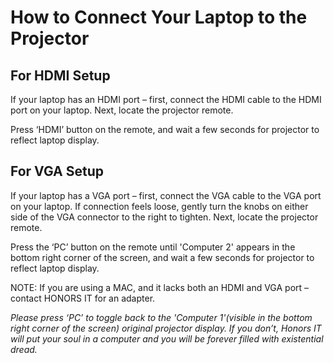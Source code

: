 


# How to Connect Your Laptop to the Projector

## For HDMI Setup

If your laptop has an HDMI port – first, connect the HDMI cable to the HDMI port on your laptop. Next, locate the projector remote.

Press ‘HDMI’ button on the remote, and wait a few seconds for projector to reflect laptop display.

## For VGA Setup

If your laptop has a VGA port – first, connect the VGA cable to the VGA port on your laptop. If connection feels loose, gently turn the knobs on either side of the VGA connector to the right to tighten. Next, locate the projector remote.

Press the ‘PC’ button on the remote until 'Computer 2' appears in the bottom right corner of the screen, and wait a few seconds for projector to reflect laptop display.

NOTE: If you are using a MAC, and it lacks both an HDMI and VGA port – contact HONORS IT for an adapter.

*Please press ‘PC’ to toggle back to the 'Computer 1'(visible in the bottom right corner of the screen) original projector display. If you don’t, Honors IT will put your soul in a computer and you will be forever filled with existential dread.*
